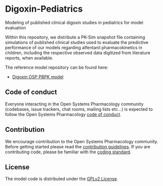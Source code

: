 # Digoxin-Pediatrics

Modeling of published clinical digoxin studies in pediatrics for model evaluation

Within this repository, we distribute a PK-Sim snapshot file containing simulations of published clinical studies used to evaluate the predictive performance of our models regarding alfentanil pharmacokinetics in children, including the respective observed data digitized from literature reports, when available.

The reference model repository can be found here:

- [Digoxin OSP PBPK model](https://github.com/Open-Systems-Pharmacology/Digoxin-Model)

## Code of conduct
Everyone interacting in the Open Systems Pharmacology community (codebases, issue trackers, chat rooms, mailing lists etc...) is expected to follow the Open Systems Pharmacology [code of conduct](https://github.com/Open-Systems-Pharmacology/Suite/blob/master/CODE_OF_CONDUCT.md#contributor-covenant-code-of-conduct).

## Contribution
We encourage contribution to the Open Systems Pharmacology community. Before getting started please read the [contribution guidelines](https://github.com/Open-Systems-Pharmacology/Suite/blob/master/CONTRIBUTING.md#ways-to-contribute). If you are contributing code, please be familiar with the [coding standard](https://github.com/Open-Systems-Pharmacology/Suite/blob/master/CODING_STANDARDS.md#visual-studio-settings).

## License
The model code is distributed under the [GPLv2 License](https://github.com/Open-Systems-Pharmacology/Suite/blob/develop/LICENSE).
